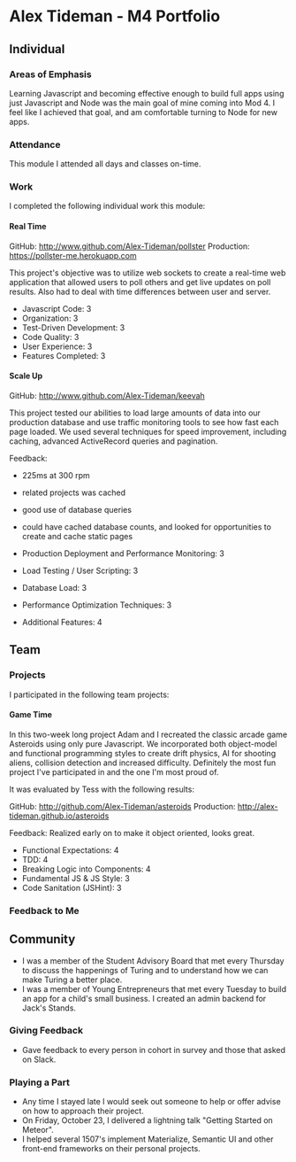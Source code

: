 # Alex Tideman - M4 Portfolio

## Individual

### Areas of Emphasis

Learning Javascript and becoming effective enough to build full apps using just Javascript and Node was the main goal of mine coming into Mod 4. I feel like I achieved that goal,
and am comfortable turning to Node for new apps.

### Attendance

This module I attended all days and classes on-time.

### Work

I completed the following individual work this module:

#### Real Time

GitHub: http://www.github.com/Alex-Tideman/pollster
Production: https://pollster-me.herokuapp.com

This project's objective was to utilize web sockets to create a real-time web application that allowed users
to poll others and get live updates on poll results. Also had to deal with time differences between user and server.

* Javascript Code: 3
* Organization: 3
* Test-Driven Development: 3
* Code Quality: 3
* User Experience: 3
* Features Completed: 3


#### Scale Up

GitHub: http://www.github.com/Alex-Tideman/keevah

This project tested our abilities to load large amounts of data into our production database and use traffic monitoring tools to see how
fast each page loaded. We used several techniques for speed improvement, including caching, advanced ActiveRecord queries and pagination.

Feedback:
* 225ms at 300 rpm
* related projects was cached
* good use of database queries
* could have cached database counts, and looked for opportunities to create and cache static pages


* Production Deployment and Performance Monitoring: 3
* Load Testing / User Scripting: 3
* Database Load: 3
* Performance Optimization Techniques: 3
* Additional Features: 4


## Team

### Projects

I participated in the following team projects:

#### Game Time

In this two-week long project Adam and I recreated the classic arcade game Asteroids using only pure Javascript.
We incorporated both object-model and functional programming styles to create drift physics, AI for shooting aliens, collision detection and increased difficulty.
Definitely the most fun project I've participated in and the one I'm most proud of.

It was evaluated by Tess with the following results:

GitHub: http://github.com/Alex-Tideman/asteroids
Production: http://alex-tideman.github.io/asteroids

Feedback: Realized early on to make it object oriented, looks great.

* Functional Expectations: 4
* TDD: 4
* Breaking Logic into Components: 4
* Fundamental JS & JS Style: 3
* Code Sanitation (JSHint): 3


### Feedback to Me


## Community

* I was a member of the Student Advisory Board that met every Thursday to discuss the happenings of Turing and to understand how we can make Turing a better place.
* I was a member of Young Entrepreneurs that met every Tuesday to build an app for a child's small business. I created an admin backend for Jack's Stands.

### Giving Feedback

* Gave feedback to every person in cohort in survey and those that asked on Slack.

### Playing a Part

* Any time I stayed late I would seek out someone to help or offer advise on how to approach their project.
* On Friday, October 23, I delivered a lightning talk "Getting Started on Meteor".
* I helped several 1507's implement Materialize, Semantic UI and other front-end frameworks
on their personal projects.